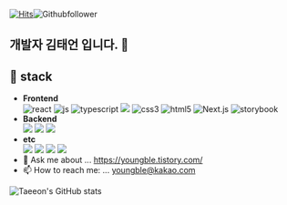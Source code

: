 [![Hits](https://hits.seeyoufarm.com/api/count/incr/badge.svg?url=https%3A%2F%2Fgithub.com%2FTaeeon-kim&count_bg=%2379C83D&title_bg=%23555555&icon=&icon_color=%23E7E7E7&title=total+&edge_flat=false)](https://hits.seeyoufarm.com)![Githubfollower](https://img.shields.io/github/followers/Taeeon-kim?style=social)

## 개발자 김태언 입니다. 👋 

<!--
**Taeeon-kim/Taeeon-kim** is a ✨ _special_ ✨ repository because its `README.md` (this file) appears on your GitHub profile.
-->

## 🌱 stack
-  <strong>Frontend</strong><br />
    ![react](https://img.shields.io/badge/react-35BDB2?style=flat&logo=react&logoColor=white)  ![js](https://img.shields.io/badge/javascript-FFFF00?style=flat&logo=javascript&logoColor=white) ![typescript](https://img.shields.io/badge/typescript-3178C6?style=flat&logo=typescript&logoColor=white) <img src="https://img.shields.io/badge/Vue.js-4FC08D?style=flat-square&logo=Vue.js&logoColor=white"/>  ![css3](https://img.shields.io/badge/css3-4682B4?style=flat&logo=css3&logoColor=white)  ![html5](https://img.shields.io/badge/html5-FF8C00?style=flat&logo=html5&logoColor=white) ![Next.js](https://img.shields.io/badge/Next.js-000000?style=flat&logo=next.js&logoColor=white) ![storybook](https://img.shields.io/badge/Storybook-FF4785?style=flat&logo=storybook&logoColor=white) <br />
- <strong>Backend</strong><br />
 <img src="https://img.shields.io/badge/java-007396?style=flat-square&logo=java&logoColor=white"/> <img src="https://img.shields.io/badge/Spring-6DB33F?style=flat-square&logo=Spring&logoColor=white"/>
   <img src="https://img.shields.io/badge/SpringBoot-6DB33F?style=flat-square&logo=springboot&logoColor=white">
- <strong>etc</strong>  
  <img src="https://img.shields.io/badge/Git-F05032?style=flat-square&logo=git&logoColor=white"> 
   <img src="https://img.shields.io/badge/GitHub-181717?style=flat-square&logo=github&logoColor=white"> 
   <img src="https://img.shields.io/badge/Notion-000000?style=flat-square&logo=notion&logoColor=white">
   <img src="https://img.shields.io/badge/Slack-4A154B?style=flat-square&logo=slack&logoColor=white">
   <!--   <img src="https://img.shields.io/badge/IntelliJ-000000?style=flat-square&logo=intellijidea&logoColor=white"> -->
   <!-- <img src="https://img.shields.io/badge/MySQL-4479A1?style=flat-square&logo=mysql&logoColor=white">-->
  <!-- <img src="https://img.shields.io/badge/H2-E6E600?style=flat-square&logo=h2&logoColor=white"> -->
- 💬 Ask me about ... https://youngble.tistory.com/
- 📫 How to reach me: ... youngble@kakao.com

![Taeeon's GitHub stats](https://github-readme-stats.vercel.app/api?username=Taeeon-kim&show_icons=true&theme=radical)
